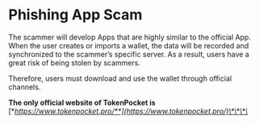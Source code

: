# Phishing App Scam

The scammer will develop Apps that are highly similar to the official App. When the user creates or imports a wallet, the data will be recorded and synchronized to the scammer’s specific server. As a result, users have a great risk of being stolen by scammers.

Therefore, users must download and use the wallet through official channels. 

**The only official website of TokenPocket is** [**https://www.tokenpocket.pro/**](https://www.tokenpocket.pro/)\*\*\*\*

